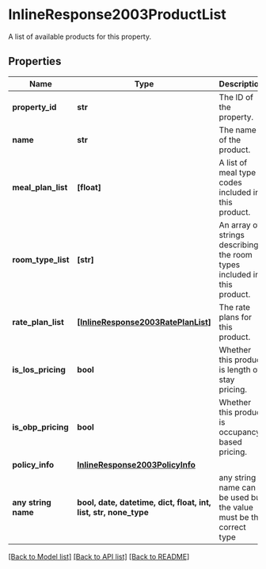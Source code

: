 # InlineResponse2003ProductList

A list of available products for this property.

## Properties
Name | Type | Description | Notes
------------ | ------------- | ------------- | -------------
**property_id** | **str** | The ID of the property. | 
**name** | **str** | The name of the product. | 
**meal_plan_list** | **[float]** | A list of meal type codes included in this product. | 
**room_type_list** | **[str]** | An array of strings describing the room types included in this product. | 
**rate_plan_list** | [**[InlineResponse2003RatePlanList]**](InlineResponse2003RatePlanList.md) | The rate plans for this product. | 
**is_los_pricing** | **bool** | Whether this product is length of stay pricing. | [optional] 
**is_obp_pricing** | **bool** | Whether this product is occupancy based pricing. | [optional] 
**policy_info** | [**InlineResponse2003PolicyInfo**](InlineResponse2003PolicyInfo.md) |  | [optional] 
**any string name** | **bool, date, datetime, dict, float, int, list, str, none_type** | any string name can be used but the value must be the correct type | [optional]

[[Back to Model list]](../README.md#documentation-for-models) [[Back to API list]](../README.md#documentation-for-api-endpoints) [[Back to README]](../README.md)


